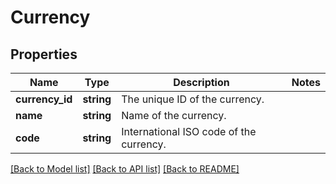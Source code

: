 # Currency

## Properties
Name | Type | Description | Notes
------------ | ------------- | ------------- | -------------
**currency_id** | **string** | The unique ID of the currency. | 
**name** | **string** | Name of the currency. | 
**code** | **string** | International ISO code of the currency. | 

[[Back to Model list]](../../README.md#documentation-for-models) [[Back to API list]](../../README.md#documentation-for-api-endpoints) [[Back to README]](../../README.md)

